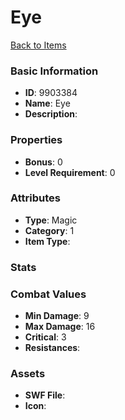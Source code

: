 # Eye



[Back to Items](../items.md)

### Basic Information

- **ID**: 9903384
- **Name**: Eye
- **Description**: 

### Properties

- **Bonus**: 0
- **Level Requirement**: 0

### Attributes

- **Type**: Magic
- **Category**: 1
- **Item Type**: 

### Stats


### Combat Values

- **Min Damage**: 9
- **Max Damage**: 16
- **Critical**: 3
- **Resistances**: 

### Assets

- **SWF File**: 
- **Icon**: 

